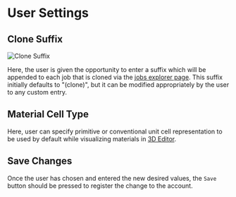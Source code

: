# User Settings

## Clone Suffix
![Clone Suffix](../../../images/accounts/clone-suffix.png "Clone Suffix")

Here, the user is given the opportunity to enter a suffix which will be appended to each job that is cloned via the [jobs explorer page](../../../jobs/ui/explorer.md). This suffix initially defaults to "(clone)", but it can be modified appropriately by the user to any custom entry.

## Material Cell Type

Here, user can specify primitive or conventional unit cell representation to be used by default while visualizing materials in [3D Editor](../../../materials-designer/3d-editor/view.md).

## Save Changes

Once the user has chosen and entered the new desired values, the `Save` button should be pressed to register the change to the account.
